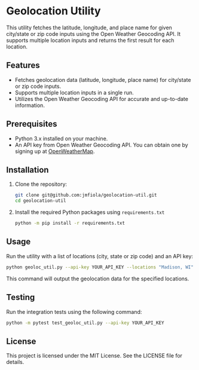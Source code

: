 # Geolocation Utility

This utility fetches the latitude, longitude, and place name for given city/state or zip code inputs using the Open Weather Geocoding API. It supports multiple location inputs and returns the first result for each location.

## Features

- Fetches geolocation data (latitude, longitude, place name) for city/state or zip code inputs.
- Supports multiple location inputs in a single run.
- Utilizes the Open Weather Geocoding API for accurate and up-to-date information.

## Prerequisites

- Python 3.x installed on your machine.
- An API key from Open Weather Geocoding API. You can obtain one by signing up at [OpenWeatherMap](https://home.openweathermap.org/users/sign_up).

## Installation

1. Clone the repository:

    ```sh
    git clone git@github.com:jmfiola/geolocation-util.git
    cd geolocation-util
    ```

2. Install the required Python packages using `requirements.txt`
    ```sh
    python -m pip install -r requirements.txt
    ```

## Usage

Run the utility with a list of locations (city, state or zip code) and an API key:

```sh
python geoloc_util.py --api-key YOUR_API_KEY --locations "Madison, WI" "12345" "Chicago, IL" "10001"
```

This command will output the geolocation data for the specified locations.

## Testing

Run the integration tests using the following command:

```sh
python -m pytest test_geoloc_util.py --api-key YOUR_API_KEY
```

## License

This project is licensed under the MIT License. See the LICENSE file for details.